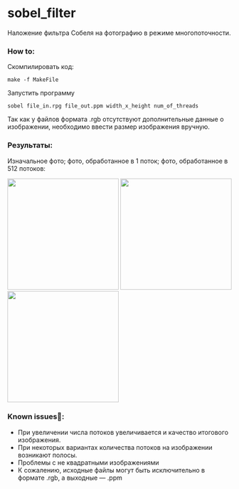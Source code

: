 # sobel_filter
Наложение фильтра Собеля на фотографию в режиме многопоточности.

### How to:

Скомпилировать код:
```
make -f MakeFile
```

Запустить программу
```
sobel file_in.rpg file_out.ppm width_x_height num_of_threads
```
Так как у файлов формата .rgb отсутствуют дополнительные данные о изображении, необходимо ввести размер изображения вручную.

### Результаты:

Изначальное фото; фото, обработанное в 1 поток; фото, обработанное в 512 потоков:
<p float="left">
  <img src="https://github.com/Xentention/sobel_filter/assets/96055384/4f7257f5-8f0d-4eae-8cec-a3db95a39de7" width="250" />
  <img src="https://github.com/Xentention/sobel_filter/assets/96055384/1a7286d2-a545-42e0-9ac3-75117f2da43e" width="250" /> 
  <img src="https://github.com/Xentention/sobel_filter/assets/96055384/ac12b37b-1f51-4044-a602-bb2b1619b2a3" width="250" />
</p>


### Known issues🐞:
- При увеличении числа потоков увеличивается и качество итогового изображения.
- При некоторых вариантах количества потоков на изображении возникают полосы.
- Проблемы с не квадратными изображениями
- К сожалению, исходные файлы могут быть исключительно в формате .rgb, а выходные — .ppm

